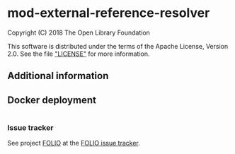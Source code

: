 # mod-external-reference-resolver

Copyright (C) 2018 The Open Library Foundation

This software is distributed under the terms of the Apache License, Version 2.0.
See the file ["LICENSE"](LICENSE) for more information.

## Additional information

## Docker deployment

```
```

### Issue tracker

See project [FOLIO](https://issues.folio.org/browse/FOLIO)
at the [FOLIO issue tracker](https://dev.folio.org/guidelines/issue-tracker/).
